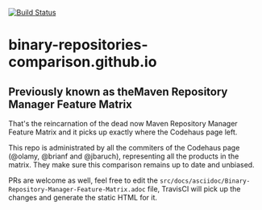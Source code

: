[![Build Status](https://travis-ci.org/elig/binary-repositories-comparison.github.io.svg?branch=master)](https://travis-ci.org/elig/binary-repositories-comparison.github.io)

# binary-repositories-comparison.github.io

## Previously known as theMaven Repository Manager Feature Matrix

That's the reincarnation of the dead now Maven Repository Manager Feature Matrix and it picks up exactly where the Codehaus page left.

This repo is administrated by all the commiters of the Codehaus page (@olamy, @brianf and @jbaruch), representing all the products in the matrix. They make sure this comparison remains up to date and unbiased.

PRs are welcome as well, feel free to edit the `src/docs/asciidoc/Binary-Repository-Manager-Feature-Matrix.adoc` file, TravisCI will pick up the changes and generate the static HTML for it.
